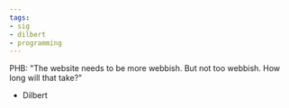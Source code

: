 ```yaml
---
tags:
- sig
- dilbert
- programming
---
```




PHB: "The website needs to be more webbish. But not too webbish. How long will that take?"

- Dilbert